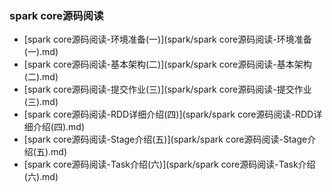 ### spark core源码阅读

- [spark core源码阅读-环境准备(一)](spark/spark core源码阅读-环境准备(一).md)
- [spark core源码阅读-基本架构(二)](spark/spark core源码阅读-基本架构(二).md)
- [spark core源码阅读-提交作业(三)](spark/spark core源码阅读-提交作业(三).md)
- [spark core源码阅读-RDD详细介绍(四)](spark/spark core源码阅读-RDD详细介绍(四).md)
- [spark core源码阅读-Stage介绍(五)](spark/spark core源码阅读-Stage介绍(五).md)
- [spark core源码阅读-Task介绍(六)](spark/spark core源码阅读-Task介绍(六).md)
